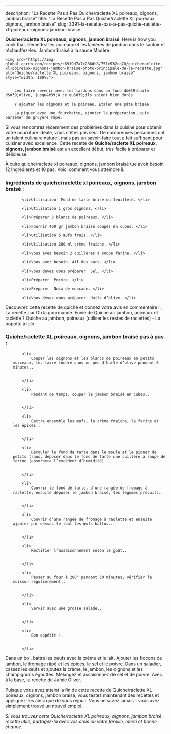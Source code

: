 ---
description: "La Recette Pas à Pas Quiche/raclette XL poireaux, oignons, jambon braisé"
title: "La Recette Pas à Pas Quiche/raclette XL poireaux, oignons, jambon braisé"
slug: 3391-la-recette-pas-a-pas-quiche-raclette-xl-poireaux-oignons-jambon-braise

<p>
	<strong>Quiche/raclette XL poireaux, oignons, jambon braisé</strong>. 
	Here is how you cook that. Remettez les poireaux et les lanières de jambon dans le sautoir et réchauffez-les. Jambon braisé à la sauce Madère.
</p>
<p>
	
	<img src="https://img-global.cpcdn.com/recipes/c6919d7a7c286db8/751x532cq70/quicheraclette-xl-poireaux-oignons-jambon-braise-photo-principale-de-la-recette.jpg" alt="Quiche/raclette XL poireaux, oignons, jambon braisé" style="width: 100%;">
	
	
		Les faire revenir avec les lardons dans un fond d&#39;huile d&#39;olive, jusqu&#39;à ce qu&#39;ils soient bien dorés.
	
		Y ajouter les oignons et le poireau. Étaler une pâte brisée.
	
		La piquer avec une fourchette, ajouter la préparation, puis parsemer de gruyère râpé.
	
</p>

Si vous rencontrez récemment des problèmes dans la cuisine pour obtenir votre nourriture idéale, vous n'êtes pas seul. De nombreuses personnes ont un talent culinaire naturel, mais pas un savoir-faire tout à fait suffisant pour cuisiner avec excellence. Cette recette de <strong> Quiche/raclette XL poireaux, oignons, jambon braisé </strong> est un excellent début, très facile à préparer et délicieuse.

<!--inarticleads1-->

À cuire quiche/raclette xl poireaux, oignons, jambon braisé tue avoir besoin 12 Ingrédients et 10 pas. Voici comment vous atteindre il.

<h3>Ingrédients de quiche/raclette xl poireaux, oignons, jambon braisé :</h3>

<ol>
	
		<li>Utilisation  Fond de tarte brisé ou feuilleté. </li>
	
		<li>Utilisation 1 gros oignons. </li>
	
		<li>Préparer 3 blancs de poireaux. </li>
	
		<li>Fournir 400 gr jambon braisé coupés en cubes. </li>
	
		<li>Utilisation 5 œufs frais. </li>
	
		<li>Utilisation 200 ml crème fraîche. </li>
	
		<li>Vous avez besoin 2 cuillères à soupe farine. </li>
	
		<li>Vous avez besoin  Ail des ours. </li>
	
		<li>Vous devez vous préparer  Sel. </li>
	
		<li>Préparer  Poivre. </li>
	
		<li>Préparer  Noix de muscade. </li>
	
		<li>Vous devez vous préparer  Huile d’olive. </li>
	
</ol>

Découvrez cette recette de quiche et donnez votre avis en commentaire !. La recette par Oh la gourmande. Envie de Quiche au jambon, poireaux et raclette ? Quiche au jambon, poireaux (utiliser les restes de raclettes) - La popotte à lolo. 

<!--inarticleads2-->

<h3>Quiche/raclette XL poireaux, oignons, jambon braisé pas à pas :</h3>

<ol>
	
		<li>
			Couper les oignons et les blancs de poireaux en petits morceaux, les faire fondre dans un peu d’huile d’olive pendant 6 minutes..
			
			
		</li>
	
		<li>
			Pendant ce temps, couper le jambon braisé en cubes..
			
			
		</li>
	
		<li>
			Battre ensemble les œufs, la crème fraîche, la farine et les épices..
			
			
		</li>
	
		<li>
			Dérouler le fond de tarte dans le moule et le piquer de petits trous, déposer dans le fond de tarte une cuillère à soupe de farine (absorbera l’excédent d’humidité)..
			
			
		</li>
	
		<li>
			Couvrir le fond de tarte, d’une rangée de fromage à raclette, ensuite déposer le jambon braisé, les légumes précuits..
			
			
		</li>
	
		<li>
			Couvrir d’une rangée de fromage à raclette et ensuite ajouter par dessus le tout les œufs battus..
			
			
		</li>
	
		<li>
			Rectifier l’assaisonnement selon le goût..
			
			
		</li>
	
		<li>
			Passer au four à 200° pendant 30 minutes, vérifier la cuisson régulièrement..
			
			
		</li>
	
		<li>
			Servir avec une grosse salade..
			
			
		</li>
	
		<li>
			Bon appétit !.
			
			
		</li>
	
</ol>

Dans un bol, battre les oeufs avec la crème et le lait. Ajouter les flocons de jambon, le fromage râpé et les épices, le sel et le poivre. Dans un saladier, cassez les œufs et ajoutez la crème, le jambon, les oignons et les champignons égouttés. Mélangez et assaisonnez de sel et de poivre. Avec à la base, la recette de Jamie Oliver. 

<!--inarticleads1-->

<p>
Puisque vous avez atteint la fin de cette recette de Quiche/raclette XL poireaux, oignons, jambon braisé, vous testez maintenant des recettes et appliquez-les ainsi que de vous réjouir. Vous ne savez jamais - vous avez simplement trouvé un nouvel emploi.
</p>

<p>
<i>Si vous trouvez cette Quiche/raclette XL poireaux, oignons, jambon braisé recette utile, partagez-la avec vos amis ou votre famille, merci et bonne chance.</i>
</p>
